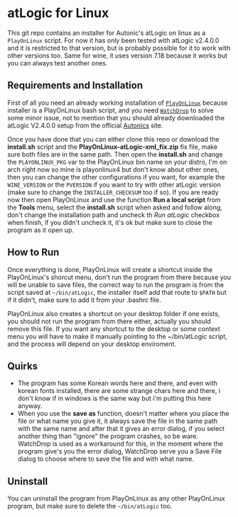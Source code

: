 # atLogic for Linux
This git repo contains an installer for Autonic's atLogic on linux as a 
`PlayOnLinux` script.
For now it has only been tested with atLogic v2.4.0.0 and it is restricted to that version,
but is probably possible for it to work with other versions too. Same for wine, it uses version
7.18 because it works but you can always test another ones.

## Requirements and Installation
First of all you need an already working installation of 
[`PlayOnLinux`](https://www.playonlinux.com/en/) because installer is a
PlayOnLinux bash script, and you need [`WatchDrop`](https://github.com/SuckDuck/WatchDrop) 
to solve some minor issue, not to mention that you should already downloaded the atLogic V2.4.0.0 setup from
the official [Autonics](https://www.autonics.com/us/series/atLogic) site.

Once you have done that you can either clone this repo or download the **install.sh** script and the
**PlayOnLinux-atLogic-xml_fix.zip** fix file, make sure both files are in the same path.
Then open the **install.sh** and change the `PLAYONLINUX_PKG` var to the PlayOnLinux bin
name on your distro, I'm on arch right now so mine is playonlinux4 but don't know about other ones,
then you can change the other configurations if you want, for example the `WINE_VERSION` or the `PVERSION` if you want to try with other atLogic version (make sure to change the `INSTALLER_CHECKSUM` too if so).
If you are ready now then open PlayOnLinux and use the function **Run a local script** from the **Tools**
menu, select the **install.sh** script when asked and follow along, don't change the installation path and
uncheck th *Run atLogic* checkbox when finish, if you didn't uncheck it, it's ok but make sure to close the
program as it open up.

## How to Run
Once everything is done, PlayOnLinux will create a shortcut inside the PlayOnLinux's shorcut menu, don't run
the program from there because you will be unable to save files, the correct way to run the program is from the
script saved at `~/bin/atLogic`, the installer itself add that route to `$PATH` but if it didn't, make sure to
add it from your .bashrc file.

PlayOnLinux also creates a shortcut on your desktop folder if one exists, you should not run the program from there either,
actually you should remove this file. If you want any shortcut to the desktop or some context menu you will have
to make it manually pointing to the ~/bin/atLogic script, and the process will depend on your desktop enviroment.

## Quirks
* The program has some Korean words here and there, and even with korean fonts installed, there are some strange chars
here and there, i don't know if in windows is the same way but i'm putting this here anyway.
* When you use the **save as** function, doesn't matter where you place the file or what name you give it, it always
save the file in the same path with the same name and after that it gives an error dialog, if you select another thing than
"ignore" the program crashes, so be ware. WatchDrop is used as a workaround for this, in the moment where the program give's
you the error dialog, WatchDrop serve you a Save File dialog to choose where to save the file and with what name.

## Uninstall
You can uninstall the program from PlayOnLinux as any other PlayOnLinux program, but make sure to delete the `~/bin/atLogic` too.